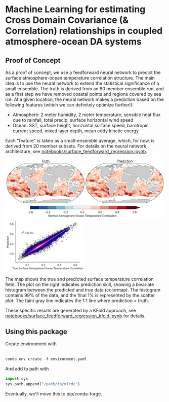 # Machine Learning for estimating Cross Domain Covariance (&amp; Correlation) relationships in coupled atmosphere-ocean DA systems

## Proof of Concept

As a proof of concept, we use a feedforward neural network to predict the
surface atmosphere-ocean temperature correlation structure.
The main idea is to use the neural network to extend the statistical
significance of a small ensemble.
The truth is derived from an 80 member ensemble run, and as a first step we have
removed coastal points and regions covered by sea ice.
At a given location, the neural network makes a prediction based on the
following features (which we can definitely optimize further!):
- Atmosphere: 2 meter humidity, 2 meter temperature, sensible heat flux due to rainfall, total precip, surface horizontal wind speed
- Ocean: SST, surface height, horizontal surface speed, barotropic current speed, mixed layer depth, mean eddy kinetic energy

Each "feature" is taken as a small-ensemble average, which, for now, is derived from 20
member subsets.
For details on the neural network architecture, see
[notebooks/surface_feedforward_regression.ipynb](notebooks/surface_feedforward_regression.ipynb).

<img src="figures/surface_temperature_correlation_map_kfold.jpg" width=550> <img src="figures/surface_correlation_prediction_histogram_kfold.jpg" width=250>

The map shows the true and predicted surface temperature correlation field.
The plot on the right indicates prediction skill, showing a bivariate histogram
between the predicted and true data (colormap).
The histogram contains 99% of the data, and the final 1% is represented by the
scatter plot.
The faint gray line indicates the 1:1 line where prediction = truth.

These specific results are generated by a KFold approach, see
[notebooks/surface_feedforward_regression_kfold.ipynb](notebooks/surface_feedforward_regression_kfold.ipynb)
for details.


## Using this package
Create environment with

```python

conda env create -f environment.yaml
```

And add to path with

```python
import sys
sys.path.append("/path/to/mlcdc")
```

Eventually, we'll move this to pip/conda-forge.
